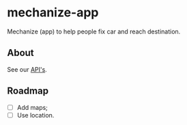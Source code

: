 # mechanize-app
Mechanize (app) to help people fix car and reach destination.

## About
See our [API's](https://github.com/tech-warriors-corporation/mechanize-api).

## Roadmap
- [ ] Add maps;
- [ ] Use location.
